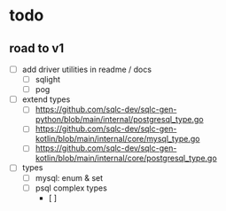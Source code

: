 # todo

## road to v1

- [ ] add driver utilities in readme / docs
  - [ ] sqlight
  - [ ] pog

- [ ] extend types
  - [ ] https://github.com/sqlc-dev/sqlc-gen-python/blob/main/internal/postgresql_type.go
  - [ ] https://github.com/sqlc-dev/sqlc-gen-kotlin/blob/main/internal/core/mysql_type.go
  - [ ] https://github.com/sqlc-dev/sqlc-gen-kotlin/blob/main/internal/core/postgresql_type.go

- [ ] types
  - [ ] mysql: enum & set
  - [ ] psql complex types
    - [ ]
